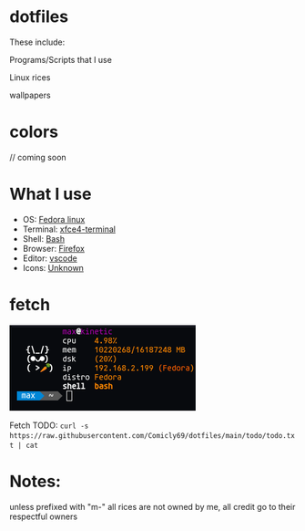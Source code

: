 # dotfiles


These include:

Programs/Scripts that I use

Linux rices

wallpapers

# colors

// coming soon

# What I use

- OS: [Fedora linux](https://fedoraproject.org)
- Terminal: [xfce4-terminal](https://www.xfce.org)
- Shell: [Bash](https://www.gnu.org/software/bash/)
- Browser: [Firefox](https://www.mozilla.org/en-CA/firefox/products/)
- Editor: [vscode](https://code.visualstudio.com)
- Icons: [Unknown](https://ww.example.com)

# fetch 

![Fetch](https://github.com/Comicly69/dotfiles/blob/main/assets/Screenshot%20from%202023-05-25%2018-00-24.png?raw)


Fetch TODO: `curl -s https://raw.githubusercontent.com/Comicly69/dotfiles/main/todo/todo.txt | cat`



# Notes:

unless prefixed with "m-" all rices are not owned by me, all credit go to their respectful owners

